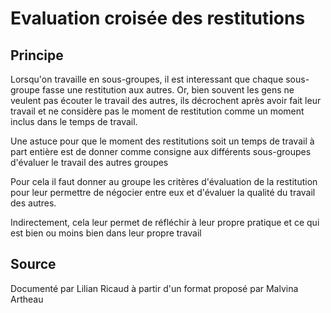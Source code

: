 # Evaluation croisée des restitutions

## Principe

Lorsqu'on travaille en sous-groupes, il est interessant que chaque sous-groupe fasse une restitution aux autres. Or, bien souvent les gens ne veulent pas écouter le travail des autres, ils décrochent après avoir fait leur travail et ne considère pas le moment de restitution comme un moment inclus dans le temps de  travail.

Une astuce pour que le moment des restitutions soit un temps de travail à part entière est de donner comme consigne aux différents sous-groupes d'évaluer le travail des autres groupes

Pour cela il faut donner au groupe les critères d'évaluation de la restitution pour leur permettre de négocier entre eux et d'évaluer la qualité du travail des autres. 

Indirectement, cela leur permet de réfléchir à leur propre pratique et ce qui est bien ou moins bien dans leur propre travail

## Source

Documenté par Lilian Ricaud à partir d'un format proposé par Malvina Artheau 